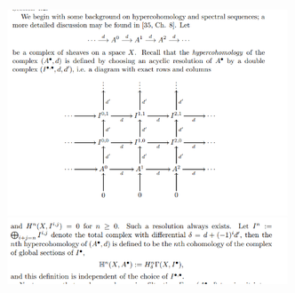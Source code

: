 ![](../attachments/Pasted%20image%2020210630223552.png)
![](../attachments/Pasted%20image%2020210630223630.png)

